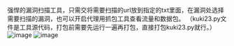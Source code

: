 强悍的漏洞扫描工具，只需交将需要扫描的url放到指定的txt里面，在漏洞处选择需要扫描的漏洞，也可以开启代理用抓包工具查看流量和数据包。 （kuki23.py文件是工具源代码，打包前需要先运行一遍再打包，直接打包kuki23.py就行。）
![image](https://github.com/kukily/kuki/assets/156706190/37bb7716-3f99-4697-a6c3-83ceccd2d408)
![image](https://github.com/kukily/kuki/assets/156706190/2687a570-14a6-4c05-b12e-5d17a80bb9d9)


